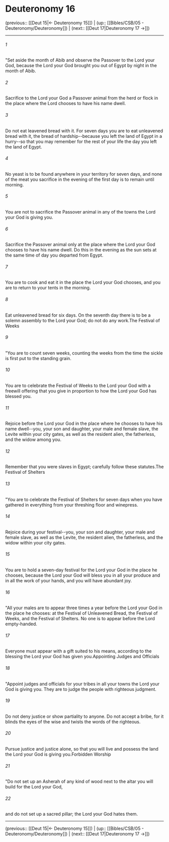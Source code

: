 # Deuteronomy 16

(previous:: [[Deut 15|← Deuteronomy 15]]) | (up:: [[Bibles/CSB/05 - Deuteronomy/Deuteronomy]]) | (next:: [[Deut 17|Deuteronomy 17 →]])

***


###### 1 
"Set aside the month of Abib and observe the Passover to the Lord your God, because the Lord your God brought you out of Egypt by night in the month of Abib. 

###### 2 
Sacrifice to the Lord your God a Passover animal from the herd or flock in the place where the Lord chooses to have his name dwell. 

###### 3 
Do not eat leavened bread with it. For seven days you are to eat unleavened bread with it, the bread of hardship--because you left the land of Egypt in a hurry--so that you may remember for the rest of your life the day you left the land of Egypt. 

###### 4 
No yeast is to be found anywhere in your territory for seven days, and none of the meat you sacrifice in the evening of the first day is to remain until morning. 

###### 5 
You are not to sacrifice the Passover animal in any of the towns the Lord your God is giving you. 

###### 6 
Sacrifice the Passover animal only at the place where the Lord your God chooses to have his name dwell. Do this in the evening as the sun sets at the same time of day you departed from Egypt. 

###### 7 
You are to cook and eat it in the place the Lord your God chooses, and you are to return to your tents in the morning. 

###### 8 
Eat unleavened bread for six days. On the seventh day there is to be a solemn assembly to the Lord your God; do not do any work.The Festival of Weeks 

###### 9 
"You are to count seven weeks, counting the weeks from the time the sickle is first put to the standing grain. 

###### 10 
You are to celebrate the Festival of Weeks to the Lord your God with a freewill offering that you give in proportion to how the Lord your God has blessed you. 

###### 11 
Rejoice before the Lord your God in the place where he chooses to have his name dwell--you, your son and daughter, your male and female slave, the Levite within your city gates, as well as the resident alien, the fatherless, and the widow among you. 

###### 12 
Remember that you were slaves in Egypt; carefully follow these statutes.The Festival of Shelters 

###### 13 
"You are to celebrate the Festival of Shelters for seven days when you have gathered in everything from your threshing floor and winepress. 

###### 14 
Rejoice during your festival--you, your son and daughter, your male and female slave, as well as the Levite, the resident alien, the fatherless, and the widow within your city gates. 

###### 15 
You are to hold a seven-day festival for the Lord your God in the place he chooses, because the Lord your God will bless you in all your produce and in all the work of your hands, and you will have abundant joy. 

###### 16 
"All your males are to appear three times a year before the Lord your God in the place he chooses: at the Festival of Unleavened Bread, the Festival of Weeks, and the Festival of Shelters. No one is to appear before the Lord empty-handed. 

###### 17 
Everyone must appear with a gift suited to his means, according to the blessing the Lord your God has given you.Appointing Judges and Officials 

###### 18 
"Appoint judges and officials for your tribes in all your towns the Lord your God is giving you. They are to judge the people with righteous judgment. 

###### 19 
Do not deny justice or show partiality to anyone. Do not accept a bribe, for it blinds the eyes of the wise and twists the words of the righteous. 

###### 20 
Pursue justice and justice alone, so that you will live and possess the land the Lord your God is giving you.Forbidden Worship 

###### 21 
"Do not set up an Asherah of any kind of wood next to the altar you will build for the Lord your God, 

###### 22 
and do not set up a sacred pillar; the Lord your God hates them.

***

(previous:: [[Deut 15|← Deuteronomy 15]]) | (up:: [[Bibles/CSB/05 - Deuteronomy/Deuteronomy]]) | (next:: [[Deut 17|Deuteronomy 17 →]])
